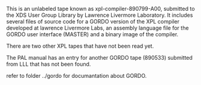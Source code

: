 This is an unlabeled tape known as xpl-compiler-890799-A00, submitted to 
the XDS User Group Library by Lawrence Livermore Laboratory.  It includes
several files of source code for a GORDO version of the XPL compiler developed at lawrence Livermore Labs,
an assembly language file for the GORDO user interface (MASTER) and 
a binary image of the compiler.

There are two other XPL tapes that have not been read yet.

The PAL manual has an entry for another GORDO tape (890533) submitted from LLL
that has not been found.

refer to folder ../gordo for documantation about GORDO.
